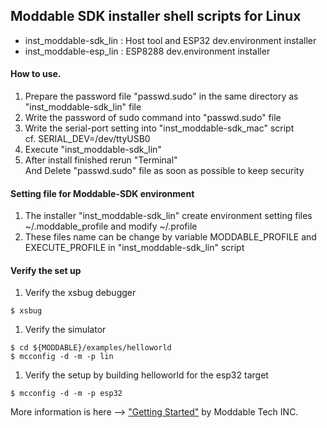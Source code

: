 ## Moddable SDK installer shell scripts for Linux

* inst_moddable-sdk_lin : Host tool and ESP32 dev.environment installer
* inst_moddable-esp_lin : ESP8288 dev.environment installer

#### How to use.
1. Prepare the password file "passwd.sudo" in the same directory as "inst_moddable-sdk_lin" file
1. Write the password of sudo command into "passwd.sudo" file
1. Write the serial-port setting into "inst_moddable-sdk_mac" script<br />
 cf. SERIAL_DEV=/dev/ttyUSB0
1. Execute "inst_moddable-sdk_lin"<br />
1. After install finished rerun "Terminal"<br />
And Delete "passwd.sudo" file as soon as possible to keep security

#### Setting file for Moddable-SDK environment
1. The installer "inst_moddable-sdk_lin" create environment setting files ~/.moddable_profile  and modify ~/.profile
1. These files name can be change by variable MODDABLE_PROFILE and EXECUTE_PROFILE in "inst_moddable-sdk_lin" script

#### Verify the set up
1. Verify the xsbug debugger
  ```
$ xsbug
  ```
1. Verify the simulator
 ```
$ cd ${MODDABLE}/examples/helloworld
$ mcconfig -d -m -p lin
 ```
1. Verify the setup by building helloworld for the esp32 target
 ```
 $ mcconfig -d -m -p esp32
 ```

More information is here --> ["Getting Started"](https://github.com/Moddable-OpenSource/moddable/blob/public/documentation/Moddable%20SDK%20-%20Getting%20Started.md) by Moddable Tech INC.
